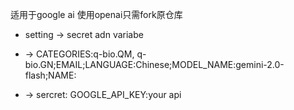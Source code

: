 适用于google ai 使用openai只需fork原仓库
* setting -> secret adn variabe
  
* -> CATEGORIES:q-bio.QM, q-bio.GN;EMAIL;LANGUAGE:Chinese;MODEL_NAME:gemini-2.0-flash;NAME:

* -> sercret: GOOGLE_API_KEY:your api

  
